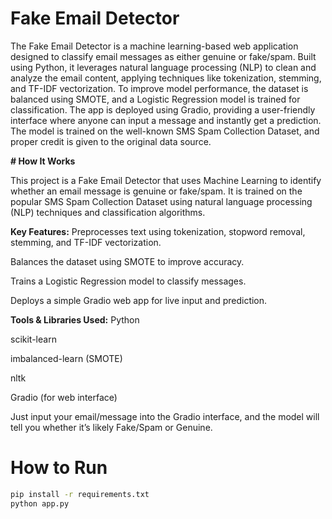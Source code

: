 # Fake Email Detector

The Fake Email Detector is a machine learning-based web application designed to classify email messages as either genuine or fake/spam. Built using Python, it leverages natural language processing (NLP) to clean and analyze the email content, applying techniques like tokenization, stemming, and TF-IDF vectorization. To improve model performance, the dataset is balanced using SMOTE, and a Logistic Regression model is trained for classification. The app is deployed using Gradio, providing a user-friendly interface where anyone can input a message and instantly get a prediction. The model is trained on the well-known SMS Spam Collection Dataset, and proper credit is given to the original data source.


**# How It Works**

This project is a Fake Email Detector that uses Machine Learning to identify whether an email message is genuine or fake/spam. It is trained on the popular SMS Spam Collection Dataset using natural language processing (NLP) techniques and classification algorithms.

**Key Features:**
Preprocesses text using tokenization, stopword removal, stemming, and TF-IDF vectorization.

Balances the dataset using SMOTE to improve accuracy.

Trains a Logistic Regression model to classify messages.

Deploys a simple Gradio web app for live input and prediction.

**Tools & Libraries Used:**
Python

scikit-learn

imbalanced-learn (SMOTE)

nltk

Gradio (for web interface)

Just input your email/message into the Gradio interface, and the model will tell you whether it’s likely Fake/Spam or Genuine.

# How to Run

```bash
pip install -r requirements.txt
python app.py
